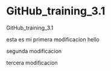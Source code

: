 # GitHub_training_3.1
GitHub_training_3.1

esta es mi primera modificacion
hello

segunda modificacion

tercera modificacion
